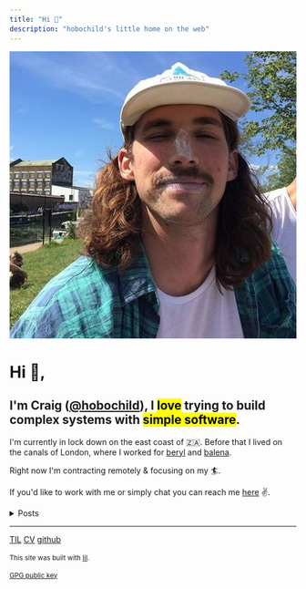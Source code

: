 ```yaml
---
title: "Hi 👋"
description: "hobochild's little home on the web"
---
```



![A picture of Craig with too much suntan lotion on his nose.](./profile.jpeg#round)

# Hi 👋,

## I'm Craig ([@hobochild](https://github.com/hobochild)), I <mark>love</mark> trying to build complex systems with <mark>simple software</mark>.

I'm currently in lock down on the east coast of 🇿🇦. Before that I lived on the canals of London, where I worked for [beryl](https://beryl.cc/) and [balena](https://balena.io/).

Right now I'm contracting remotely & focusing on my 🏄.

If you'd like to work with me or simply chat you can reach me [here](mailto:website@hobochild.com) ✌️.

<details>
<summary>Posts</summary>

- [A brief introduction to PEP 582](posts/pep-582.md)
- [A GKE Horror story.](posts/gke-horror-story.md)
- [Packaging a deno app with Docker](posts/deno-demo.md)
- [A simple approach to testing next.js apps](posts/testing.md)
- [Reimagining Chat](posts/chat.md)
- [Why dont APIs have the --help option?](posts/help.md)

</details>

---

[TIL](/til.md) [CV](/cv.md) [github](https://github.com/hobochild)

<small>This site was built with [lil](https://github.com/hobochild/lil).</small>

<small>[GPG public key](/publickey.txt)</small>

